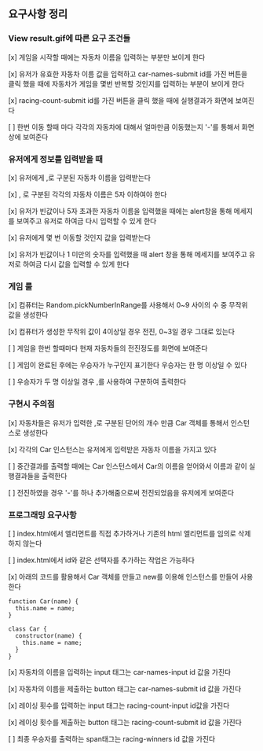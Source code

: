 ## 요구사항 정리

### View result.gif에 따른 요구 조건들

[x] 게임을 시작할 때에는 자동차 이름을 입력하는 부분만 보이게 한다

[x] 유저가 유효한 자동차 이름 값을 입력하고 car-names-submit id를 가진 버튼을 클릭 했을 때에 자동차가 게임을 몇번 반복할 것인지를 입력하는 부분이 보이게 한다

[x] racing-count-submit id를 가진 버튼을 클릭 했을 때에 실행결과가 화면에 보여진다

[ ] 한번 이동 할때 마다 각각의 자동차에 대해서 얼마만큼 이동했는지 '-'를 통해서 화면상에 보여준다

### 유저에게 정보를 입력받을 때

[x] 유저에게 ,로 구분된 자동차 이름을 입력받는다

[x] , 로 구분된 각각의 자동차 이름은 5자 이하여야 한다

[x] 유저가 빈값이나 5자 초과한 자동차 이름을 입력했을 때에는 alert창을 통해 메세지를 보여주고 유저로 하여금 다시 입력할 수 있게 한다

[x] 유저에게 몇 번 이동할 것인지 값을 입력받는다

[x] 유저가 빈값이나 1 미만의 숫자를 입력했을 때 alert 창을 통해 메세지를 보여주고 유저로 하여금 다시 값을 입력할 수 있게 한다

### 게임 룰

[x] 컴퓨터는 Random.pickNumberInRange를 사용해서 0~9 사이의 수 중 무작위 값을 생성한다

[x] 컴퓨터가 생성한 무작위 값이 4이상일 경우 전진, 0~3일 경우 그대로 있는다

[ ] 게임을 한번 할때마다 현재 자동차들의 전진정도를 화면에 보여준다

[ ] 게임이 완료된 후에는 우승자가 누구인지 표기한다 우승자는 한 명 이상일 수 있다

[ ] 우승자가 두 명 이상일 경우 ,를 사용하여 구분하여 출력한다

### 구현시 주의점

[x] 자동차들은 유저가 입력한 ,로 구분된 단어의 개수 만큼 Car 객체를 통해서 인스턴스로 생성한다

[x] 각각의 Car 인스턴스는 유저에게 입력받은 자동차 이름을 가지고 있다

[ ] 중간결과를 출력할 때에는 Car 인스턴스에서 Car의 이름을 얻어와서 이름과 같이 실행결과들을 출력한다

[ ] 전진하였을 경우 '-'를 하나 추가해줌으로써 전진되었음을 유저에게 보여준다

### 프로그래밍 요구사항

[ ] index.html에서 엘리먼트를 직접 추가하거나 기존의 html 엘리먼트를 임의로 삭제하지 않는다

[ ] index.html에서 id와 같은 선택자를 추가하는 작업은 가능하다

[x] 아래의 코드를 활용해서 Car 객체를 만들고 new를 이용해 인스턴스를 만들어 사용한다

```
function Car(name) {
  this.name = name;
}

class Car {
  constructor(name) {
    this.name = name;
  }
}
```

[x] 자동차의 이름을 입력하는 input 태그는 car-names-input id 값을 가진다

[x] 자동차의 이름을 제출하는 button 태그는 car-names-submit id 값을 가진다

[x] 레이싱 횟수를 입력하는 input 태그는 racing-count-input id값을 가진다

[x] 레이싱 횟수를 제출하는 button 태그는 racing-count-submit id 값을 가진다

[ ] 최종 우승자를 출력하는 span태그는 racing-winners id 값을 가진다
